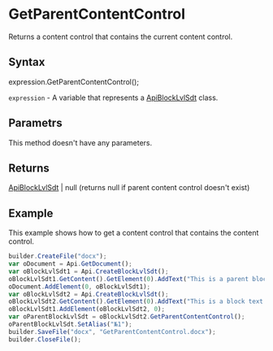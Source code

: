 # GetParentContentControl

Returns a content control that contains the current content control.

## Syntax

expression.GetParentContentControl();

`expression` - A variable that represents a [ApiBlockLvlSdt](../ApiBlockLvlSdt.md) class.

## Parametrs

This method doesn't have any parameters.

## Returns

[ApiBlockLvlSdt](../ApiBlockLvlSdt.md) &#124; null (returns null if parent content control doesn't exist)

## Example

This example shows how to get a content control that contains the content control.

```javascript
builder.CreateFile("docx");
var oDocument = Api.GetDocument();
var oBlockLvlSdt1 = Api.CreateBlockLvlSdt();
oBlockLvlSdt1.GetContent().GetElement(0).AddText("This is a parent block text content control.");
oDocument.AddElement(0, oBlockLvlSdt1);
var oBlockLvlSdt2 = Api.CreateBlockLvlSdt();
oBlockLvlSdt2.GetContent().GetElement(0).AddText("This is a block text content control added in another content control.");
oBlockLvlSdt1.AddElement(oBlockLvlSdt2, 0);
var oParentBlockLvlSdt = oBlockLvlSdt2.GetParentContentControl();
oParentBlockLvlSdt.SetAlias("№1");
builder.SaveFile("docx", "GetParentContentControl.docx");
builder.CloseFile();
```